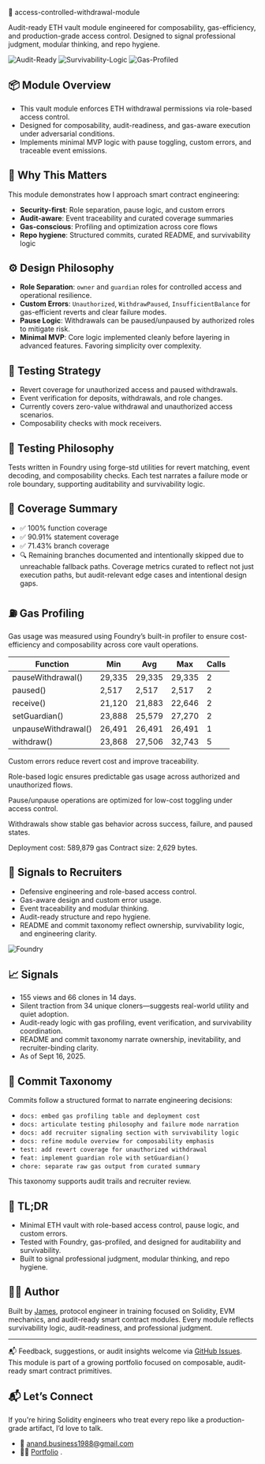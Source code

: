 🔐 access-controlled-withdrawal-module 

Audit-ready ETH vault module engineered for composability, gas-efficiency, and production-grade access control. 
Designed to signal professional judgment, modular thinking, and repo hygiene.

![Audit-Ready](https://img.shields.io/badge/Audit--Ready-Yes-green)
![Survivability-Logic](https://img.shields.io/badge/Survivability--Logic-Embedded-blue)
![Gas-Profiled](https://img.shields.io/badge/Gas--Profiled-Foundry-lightgrey)


## 📦 Module Overview

- This vault module enforces ETH withdrawal permissions via role-based access control.  
- Designed for composability, audit-readiness, and gas-aware execution under adversarial conditions.  
- Implements minimal MVP logic with pause toggling, custom errors, and traceable event emissions.


## 🎯 Why This Matters

This module demonstrates how I approach smart contract engineering:  
- **Security-first**: Role separation, pause logic, and custom errors  
- **Audit-aware**: Event traceability and curated coverage summaries  
- **Gas-conscious**: Profiling and optimization across core flows  
- **Repo hygiene**: Structured commits, curated README, and survivability logic


## ⚙️ Design Philosophy

- **Role Separation**: `owner` and `guardian` roles for controlled access and operational resilience.
- **Custom Errors**: `Unauthorized`, `WithdrawPaused`, `InsufficientBalance` for gas-efficient reverts and clear failure modes.
- **Pause Logic**: Withdrawals can be paused/unpaused by authorized roles to mitigate risk.
- **Minimal MVP**: Core logic implemented cleanly before layering in advanced features. Favoring simplicity over complexity.

## 🧪 Testing Strategy

- Revert coverage for unauthorized access and paused withdrawals.
- Event verification for deposits, withdrawals, and role changes.
- Currently covers zero-value withdrawal and unauthorized access scenarios.
- Composability checks with mock receivers.

## 🧠 Testing Philosophy

Tests written in Foundry using forge-std utilities for revert matching, event decoding, and composability checks. 
Each test narrates a failure mode or role boundary, supporting auditability and survivability logic.


## 🚨 Coverage Summary

- ✅ 100% function coverage  
- ✅ 90.91% statement coverage  
- ✅ 71.43% branch coverage  
- 🔍 Remaining branches documented and intentionally skipped due to unreachable fallback paths.
Coverage metrics curated to reflect not just execution paths, but audit-relevant edge cases and intentional design gaps.


## ⛽ Gas Profiling
Gas usage was measured using Foundry’s built-in profiler to ensure cost-efficiency and composability across core vault operations.

| Function             | Min    | Avg    | Max    | Calls |
|----------------------|--------|--------|--------|--------|
| pauseWithdrawal()    | 29,335 | 29,335 | 29,335 | 2      |
| paused()             | 2,517  | 2,517  | 2,517  | 2      |
| receive()            | 21,120 | 21,883 | 22,646 | 2      |
| setGuardian()        | 23,888 | 25,579 | 27,270 | 2      |
| unpauseWithdrawal()  | 26,491 | 26,491 | 26,491 | 1      |
| withdraw()           | 23,868 | 27,506 | 32,743 | 5      |

Custom errors reduce revert cost and improve traceability.

Role-based logic ensures predictable gas usage across authorized and unauthorized flows.

Pause/unpause operations are optimized for low-cost toggling under access control.

Withdrawals show stable gas behavior across success, failure, and paused states.

Deployment cost: 589,879 gas Contract size: 2,629 bytes.


## 🧠 Signals to Recruiters

- Defensive engineering and role-based access control.
- Gas-aware design and custom error usage.
- Event traceability and modular thinking.
- Audit-ready structure and repo hygiene.
- README and commit taxonomy reflect ownership, survivability logic, and engineering clarity.

![Foundry](https://img.shields.io/badge/Tested%20With-Foundry-blue)


## 📈 Signals

- 155 views and 66 clones in 14 days.
- Silent traction from 34 unique cloners—suggests real-world utility and quiet adoption.
- Audit-ready logic with gas profiling, event verification, and survivability coordination. 
- README and commit taxonomy narrate ownership, inevitability, and recruiter-binding clarity.
- As of Sept 16, 2025.


## 🧾 Commit Taxonomy

Commits follow a structured format to narrate engineering decisions:

- `docs: embed gas profiling table and deployment cost`
- `docs: articulate testing philosophy and failure mode narration`
- `docs: add recruiter signaling section with survivability logic`
- `docs: refine module overview for composability emphasis`
- `test: add revert coverage for unauthorized withdrawal`
- `feat: implement guardian role with setGuardian()`
- `chore: separate raw gas output from curated summary`

This taxonomy supports audit trails and recruiter review.


## 🧠 TL;DR

- Minimal ETH vault with role-based access control, pause logic, and custom errors.  
- Tested with Foundry, gas-profiled, and designed for auditability and survivability.  
- Built to signal professional judgment, modular thinking, and repo hygiene.



## 🧑‍💻 Author

Built by [James](https://github.com/anand-lab25), protocol engineer in training focused on Solidity, EVM mechanics, and audit-ready smart contract modules.
Every module reflects survivability logic, audit-readiness, and professional judgment.


---

📬 Feedback, suggestions, or audit insights welcome via [GitHub Issues](https://github.com/anand-lab25/access-controlled-withdrawal-module/issues).  
This module is part of a growing portfolio focused on composable, audit-ready smart contract primitives.

## 📬 Let’s Connect

If you're hiring Solidity engineers who treat every repo like a production-grade artifact, I’d love to talk.

- 📧 anand.business1988@gmail.com 
- 🧑‍💻 [Portfolio](https://github.com/anand-lab25) .
